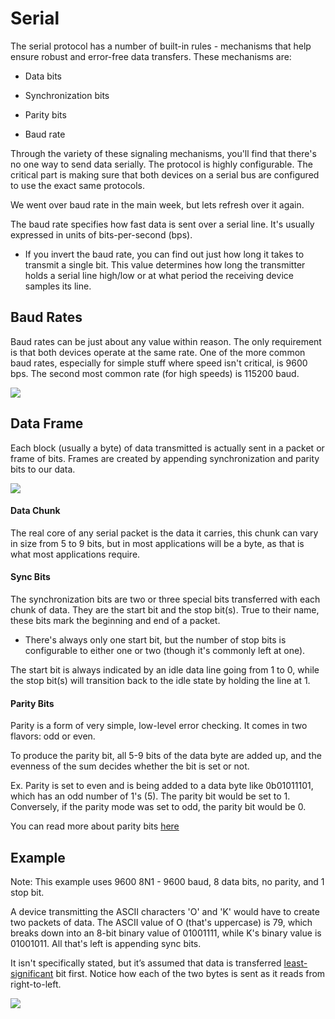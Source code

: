# Serial

The serial protocol has a number of built-in rules - mechanisms that help ensure robust and error-free data transfers. These mechanisms are:

- Data bits

- Synchronization bits

- Parity bits

- Baud rate

Through the variety of these signaling mechanisms, you'll find that there's
no one way to send data serially. The protocol is highly configurable. The
critical part is making sure that both devices on a serial bus are configured
to use the exact same protocols.

We went over baud rate in the main week, but lets refresh over it again.

The baud rate specifies how fast data is sent over a serial line. It's usually expressed in units of bits-per-second (bps).

- If you invert the baud rate, you can find out just how long it takes to transmit a single bit. This value determines how long the transmitter holds a serial line high/low or at what period the receiving device samples its line.

## Baud Rates

Baud rates can be just about any value within reason. The only requirement is that both devices operate at the same rate. One of the more common baud rates, especially for simple stuff where speed isn't critical, is 9600 bps. The second most common rate (for high speeds) is 115200 baud.

![](https://lh5.googleusercontent.com/eh3OQKFcHO1J7l-ibZNKlGiRIMlTiE6EgbQ6kQCq3jqZj9FLXfOzYMQvgTzrh334v_YFqzOBJ8rKlNYU7tusgjCtCMGcGuBbTt22vtpqKaTTKJRqI4rIESo_JemQbhlppj21gZDGYjvnTpCjS0XlfX49pxcWWOT2=s2048)

## Data Frame

Each block (usually a byte) of data transmitted is actually sent in a packet or frame of bits. Frames are created by appending synchronization and parity bits to our data.

![](https://lh6.googleusercontent.com/i5cVpzfRRgbDy12plAeTEtl27vbCscJkiGzQJPBjKa_mLC8hToc474kbq94b2i_K_YjO0b7KHwzB9V7oqpsBUYfr2NzQ3y021AzXf6nI5w46Lmz70O6TgGOqGDpkiS9l8o6zzqDyfiaY6EkqWyh1ntz6In_aAVkz=s2048)

#### Data Chunk

The real core of any serial packet is the data it carries, this chunk can vary in size from 5 to 9 bits, but in most applications will be a byte, as that is what most applications require.

#### Sync Bits

The synchronization bits are two or three special bits transferred with each chunk of data. They are the start bit and the stop bit(s). True to their name, these bits mark the beginning and end of a packet.

- There's always only one start bit, but the number of stop bits is configurable to either one or two (though it's commonly left at one).

The start bit is always indicated by an idle data line going from 1 to 0, while the stop bit(s) will transition back to the idle state by holding the line at 1.

#### Parity Bits

Parity is a form of very simple, low-level error checking. It comes in two flavors: odd or even. 

To produce the parity bit, all 5-9 bits of the data byte are added up, and the evenness of the sum decides whether the bit is set or not. 

Ex. Parity is set to even and is being added to a data byte like 0b01011101, which has an odd number of 1's (5). The parity bit would be set to 1. Conversely, if the parity mode was set to odd, the parity bit would be 0.

You can read more about parity bits [here](https://en.wikipedia.org/wiki/Parity_bit)

## Example

Note: This example uses 9600 8N1 - 9600 baud, 8 data bits, no parity, and 1 stop bit.

A device transmitting the ASCII characters 'O' and 'K' would have to create two packets of data. The ASCII value of O (that's uppercase) is 79, which breaks down into an 8-bit binary value of 01001111, while K's binary value is 01001011. All that's left is appending sync bits.

It isn't specifically stated, but it’s assumed that data is transferred [least-significant](https://en.wikipedia.org/wiki/Bit_numbering) bit first. Notice how each of the two bytes is sent as it reads from right-to-left.

![](https://lh3.googleusercontent.com/-e1Ck4hchEjeV0s458IUWHxWALPnL4F8lMTA6o2QpVvqk4M5-5mPTxPekRuHyBzjMnocYCYTYnoD7axdjrX4xwuJUsKsNaMtBTpwMXChB5wRLZ41mhpbUilArZVijhWHRvtH9O2Ns-vB3SL7pfn-b9HzM1i3SH55=s2048)
